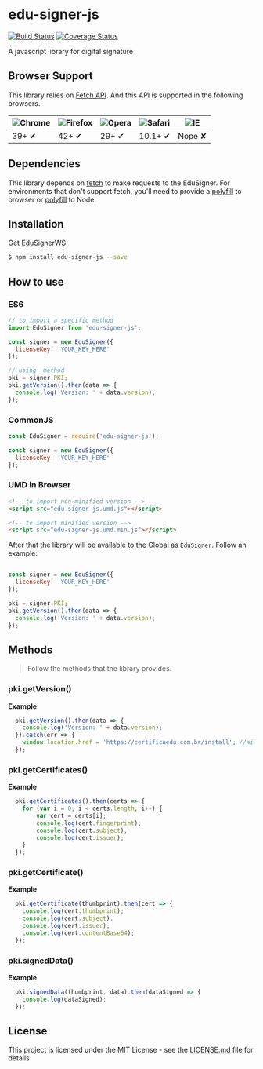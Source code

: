 # edu-signer-js
[![Build Status](https://travis-ci.org/ronaldoaraujo/edu-signer-js.svg?branch=master)](https://travis-ci.org/ronaldoaraujo/edu-signer-js)
[![Coverage Status](https://coveralls.io/repos/github/ronaldoaraujo/edu-signer-js/badge.svg?branch=master)](https://coveralls.io/github/ronaldoaraujo/edu-signer-js?branch=master)

A javascript library for digital signature

## Browser Support

This library relies on [Fetch API](https://fetch.spec.whatwg.org/). And this API is supported in the following browsers.

![Chrome](https://cloud.githubusercontent.com/assets/398893/3528328/23bc7bc4-078e-11e4-8752-ba2809bf5cce.png) | ![Firefox](https://cloud.githubusercontent.com/assets/398893/3528329/26283ab0-078e-11e4-84d4-db2cf1009953.png) | ![Opera](https://cloud.githubusercontent.com/assets/398893/3528330/27ec9fa8-078e-11e4-95cb-709fd11dac16.png) | ![Safari](https://cloud.githubusercontent.com/assets/398893/3528331/29df8618-078e-11e4-8e3e-ed8ac738693f.png) | ![IE](https://cloud.githubusercontent.com/assets/398893/3528325/20373e76-078e-11e4-8e3a-1cb86cf506f0.png) |
--- | --- | --- | --- | --- |
39+ ✔ | 42+ ✔ | 29+ ✔ | 10.1+ ✔ | Nope ✘ |

## Dependencies

This library depends on [fetch](https://fetch.spec.whatwg.org/) to make requests to the EduSigner. For environments that don't support fetch, you'll need to provide a [polyfill](https://github.com/github/fetch) to browser or [polyfill](https://github.com/bitinn/node-fetch) to Node.

## Installation

Get [EduSignerWS](https://certificaedu.com.br/install).

```sh
$ npm install edu-signer-js --save
```

## How to use

### ES6

```js
// to import a specific method
import EduSigner from 'edu-signer-js';

const signer = new EduSigner({
  licenseKey: 'YOUR_KEY_HERE'
});

// using  method
pki = signer.PKI;
pki.getVersion().then(data => {
  console.log('Version: ' + data.version);
});
```

### CommonJS

```js
const EduSigner = require('edu-signer-js');

const signer = new EduSigner({
  licenseKey: 'YOUR_KEY_HERE'
});
```

### UMD in Browser

```html
<!-- to import non-minified version -->
<script src="edu-signer-js.umd.js"></script>

<!-- to import minified version -->
<script src="edu-signer-js.umd.min.js"></script>
```

After that the library will be available to the Global as `EduSigner`. Follow an example:

```js

const signer = new EduSigner({
  licenseKey: 'YOUR_KEY_HERE'
});

pki = signer.PKI;
pki.getVersion().then(data => {
  console.log('Version: ' + data.version);
});
```

## Methods

> Follow the methods that the library provides.

### pki.getVersion()

**Example**

```js
  pki.getVersion().then(data => {
    console.log('Version: ' + data.version);
  }).catch(err => {
    window.location.href = 'https://certificaedu.com.br/install'; //Will take to the installation page.
  });
```

### pki.getCertificates()

**Example**

```js
  pki.getCertificates().then(certs => {
    for (var i = 0; i < certs.length; i++) {
        var cert = certs[i];
        console.log(cert.fingerprint);
        console.log(cert.subject);
        console.log(cert.issuer);
    }
  });
```

### pki.getCertificate()

**Example**

```js
  pki.getCertificate(thumbprint).then(cert => {
    console.log(cert.thumbprint);
    console.log(cert.subject);
    console.log(cert.issuer);
    console.log(cert.contentBase64);
  });
```

### pki.signedData()

**Example**

```js
  pki.signedData(thumbprint, data).then(dataSigned => {
    console.log(dataSigned);
  });
```

## License

This project is licensed under the MIT License - see the [LICENSE.md](LICENSE.md) file for details
